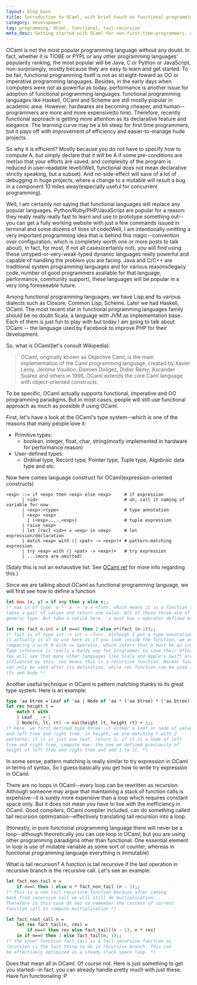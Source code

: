 ```yaml
---
layout: blog_base
title: Introduction to OCaml, with brief touch on functional programming
category: development
tag: programming, OCaml, functional, tail-recursion
meta_desc: Getting started with OCaml for non-first-time-programmers, with brief touch on functional programming
---
```


OCaml is not the most popular programming language without any doubt. In fact, whether it is TIOBE or PYPL or any other programming languages' popularity ranking, the most popular will be Java, C or Python or JavaScript, non-surprisingly, mostly because they are easy to learn and get started. To be fair, functional programming itself is not as straight-foward as OO or imperative programming languages. Besides, in the early days when computers were not as powerful as today, performance is another issue for adoption of functional programming languages. functional programming languages like Haskell, OCaml and Scheme are still mostly popular in academic area. However, hardwares are becoming cheaper, and human--programmers are more and more expensive(to hire). Therefore, recently functional approach is getting more attention as its declarative feature and elegance. The learning curve may be a bit steep for first time programmers, but it pays off with improvement of efficiency and easier-to-manage hude projects.

So why it is efficient? Mostly because you do not have to specify how to compute A, but simply declare that it will be A if some pre-conditions are met(so that your efforts are saved, and complexity of the program is reduced in user-readable level)(Well, functional does not mean declarative strictly speaking, but a subset). And no-side-effect will save of a lot of debugging in huge projects, where a change to a mutable will result a bug in a component 10 miles away(especially useful for concurrent programming).

Well, I am certainly not saying that functional languages will replace any popular languages. Python/Ruby/PHP/JavaScript are popular for a reason: they really really really fast to learn and use to prototype something out--you can get a fully working website with just a few commands issued in terminal and some dozens of lines of code(Well, I am intentionally omitting a very important programming idea that is behind this magic--convention over configuration, which is completely worth one or more posts to talk about). In fact, for most, if not all cases(certainly not), you will find using these untyped-or-very-weak-typed dynamic languages really powerful and capable of handling the problem you are facing. Java and C/C++ are traditional system programming languages and for various reasons(legacy code, number of good programmers available for that language, performance, community support), these languages will be popular in a very long foreseeable future.

Among functional programming languages, we have Lisp and its various dialects such as Closure, Common Lisp, Scheme. Later we had Haskell, OCaml. The most recent star in functional programming languages family should be no doubt Scala, a language with JVM as implementation base. Each of them is just fun to play with but today I am going to talk about OCaml -- the language used by Facebook to improve PHP for their development.

So, what is OCaml(let's consult Wikipedia):

> OCaml, originally known as Objective Caml, is the main implementation of the Caml programming language, created by Xavier Leroy, Jérôme Vouillon, Damien Doligez, Didier Rémy, Ascánder Suárez and others in 1996. OCaml extends the core Caml language with object-oriented constructs.

To be specific, OCaml actually supports functional, imperative and OO programming paradigms. But in most cases, people will still use functional approach as much as possible if using OCaml.

First, let's have a look at the OCaml's type system--which is one of the reasons that many people love it:
* Primitive types:
  * boolean, integer, float, char, string(mostly implemented in hardware for performance reason)
* User-defined types:
  * Ordinal type, Record type, Pointer type, Tuple type, Algebraic data type and etc.

Now here comes language construct for OCaml(expression-oriented constructs)

```
<exp> ::= if <exp> then <exp> else <exp>     # if expression
      | <id>                                 # uh, call it naming of variable for now
      | <exp>:<type>                         # type annotation
      | <exp> <exp>
        | (<exp>,...,<exp>)                  # tuple expression
      | raise <exp>
      | let [rec] <id>+ = <exp> in <exp>     # let expression/declaration
      | match <exp> with (| <pat> -> <exp>)+ # pattern-matching expression
      | try <exp> with (| <pat> -> <exp>)+   # try expression
      | ...(more are omitted)
```

(Sdaly this is not an exhaustive list. See [OCaml ref](http://caml.inria.fr/pub/docs/manual-ocaml/expr.html) for more info regarding this.)

Since we are talking about OCaml as functional programming language, we will first see how to define a function

```ocaml
let max (x, y) = if x<y then y else x;;
(* max is of type 'a * 'a -> 'a = <fun>, which means it is a function that
takes a pair of values and return one value. All of these three are of
generic type. But take a notice here, 'a must has < operator defined on it *)

let rec fact n:int = if n==0 then 1 else n*(fact (n-1));;
(* fact is of type int -> int = <fun>. Although I put a type annotation here,
it actually is of no use here as if you look inside the function, we are
comparing n with 0 with == operator, which infers that n must be an int.
Type inference is really a handy way for programmer to save their effort.
You will see that many other languages like Scala and Apple's Swift are
influenced by this. rec means this is a recursive function. Normal function
can only be used after its definition, while rec function can be used inside
its own body *)
```

Another useful technique in OCaml is pattern matching thanks to its great type system. Here is an example:

```ocaml
type 'aa btree = Leaf of 'aa | Node of 'aa * ('aa btree) * ('aa btree);;
let rec height t =
    match t with
    | Leaf _ -> 1
    | Node(n, lt, rt) -> max(height lt, height rt) + 1;;
(* here  we first defined type btree--it either a leaf or node of value
and left tree and right tree. in height, we are matching t with 2
patterns: if it is just one leaf, return 1; if it is a node of left
tree and right tree, compute max--the one we defined previously of
height of left tree and right tree and add 1 to it. *)
```

In some sense, pattern matching is really similar to try expression in OCaml in terms of syntax. So I guess basically you get how to write try expression in OCaml.

There are no loops in OCaml--every loop can be rewritten as recursion. Although someone may argue that maintaining a stack of function calls is expensive--it is surely more expensive than a loop which requires constant space only. But it does not mean you have to live with the inefficiency in OCaml. Good compilers, OCaml compiler included, can do something called tail recursion optimization--effectively translating tail recursion into a loop.

(Honestly, in pure functional programming language there will never be a loop--although theoretically you can use loop in OCaml, but you are using other programming paradigms other than functional. One essential element in loop is use of mutable variable as some sort of counter, whereas in functional programming language everything is immutable)

What is tail recursion? A function is tail recursive if the last operation in recursive branch is the recursive call. Let's see an example:

```ocaml
let fact_non_tail n =
    if n==0 then 1 else n * fact_non_tail (n - 1);;
(* this is a non tail recursive function because after coming
back from recursive call we will still do multiplication.
Therefore in this case OS has to remember the context of current
function call to compute multiplication *)

let fact_root_call n =
    let rec fact_tail(n, res) =
        if n==0 then res else fact_tail((n - 1), n * res)
    in if n==0 then 1 else fact_tail(n, 1);;
(* the inner function fact_tail is a tail recursive function as
recursion is the last thing to do in recursive branch. This can
be effectively optimized as a steady stack space loop. *)
```

Does that mean all in OCaml. Of course not. Here is just something to get you started--in fact, you can already handle pretty much with just these. Have fun functionaling :P
